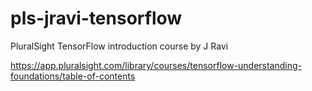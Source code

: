 # pls-jravi-tensorflow
PluralSight TensorFlow introduction course by J Ravi

https://app.pluralsight.com/library/courses/tensorflow-understanding-foundations/table-of-contents

